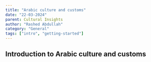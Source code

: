 ```yaml
---
title: "Arabic culture and customs"
date: "22-03-2024"
parent: Cultural Insights
author: "Rashed Abdullah"
category: "General"
tags: ["intro", "getting-started"]
---
```


## Introduction to Arabic culture and customs
